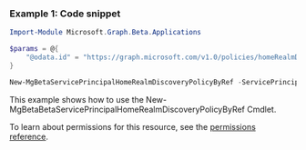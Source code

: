### Example 1: Code snippet

```powershellImport-Module Microsoft.Graph.Beta.Applications

$params = @{
	"@odata.id" = "https://graph.microsoft.com/v1.0/policies/homeRealmDiscoveryPolicies/cd3d9b57-0aee-4f25-8ee3-ac74ef5986a9"
}

New-MgBetaServicePrincipalHomeRealmDiscoveryPolicyByRef -ServicePrincipalId $servicePrincipalId -BodyParameter $params
```
This example shows how to use the New-MgBetaBetaServicePrincipalHomeRealmDiscoveryPolicyByRef Cmdlet.
To learn about permissions for this resource, see the [permissions reference](/graph/permissions-reference).

